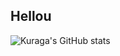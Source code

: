 ## Hellou

![Kuraga's GitHub stats](https://github-readme-stats.vercel.app/api?username=Piola-l&show_icons=true&theme=radical)
